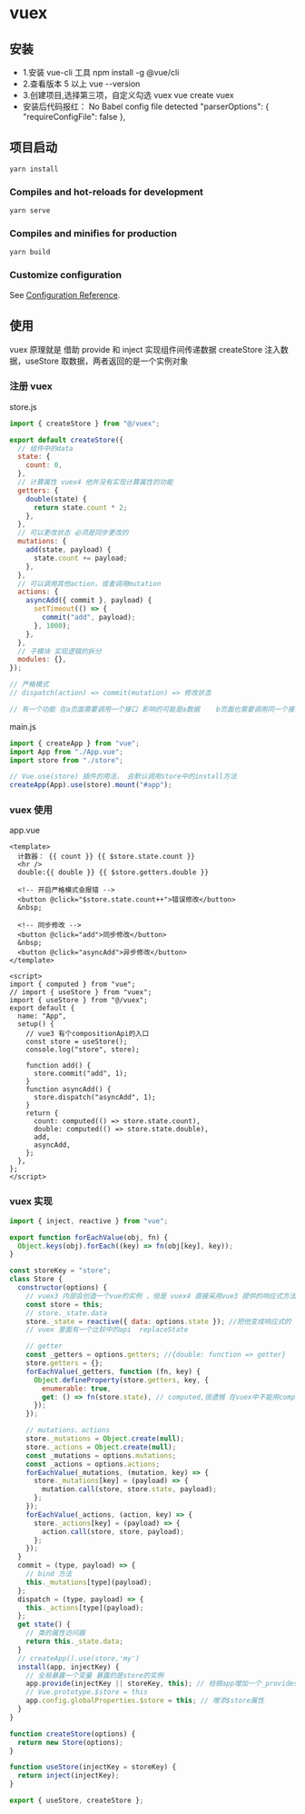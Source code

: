 # vuex

## 安装

- 1.安装 vue-cli 工具
  npm install -g @vue/cli
- 2.查看版本 5 以上
  vue --version
- 3.创建项目,选择第三项，自定义勾选 vuex
  vue create vuex
- 安装后代码报红： No Babel config file detected
  "parserOptions": {
  "requireConfigFile": false
  },

## 项目启动

```
yarn install
```

### Compiles and hot-reloads for development

```
yarn serve
```

### Compiles and minifies for production

```
yarn build
```

### Customize configuration

See [Configuration Reference](https://cli.vuejs.org/config/).

## 使用

vuex 原理就是 借助 provide 和 inject 实现组件间传递数据
createStore 注入数据，useStore 取数据，两者返回的是一个实例对象

### 注册 vuex

store.js

```js
import { createStore } from "@/vuex";

export default createStore({
  // 组件中的data
  state: {
    count: 0,
  },
  // 计算属性 vuex4 他并没有实现计算属性的功能
  getters: {
    double(state) {
      return state.count * 2;
    },
  },
  // 可以更改状态 必须是同步更改的
  mutations: {
    add(state, payload) {
      state.count += payload;
    },
  },
  // 可以调用其他action，或者调用mutation
  actions: {
    asyncAdd({ commit }, payload) {
      setTimeout(() => {
        commit("add", payload);
      }, 1000);
    },
  },
  // 子模块 实现逻辑的拆分
  modules: {},
});

// 严格模式
// dispatch(action) => commit(mutation) => 修改状态

// 有一个功能 在a页面需要调用一个接口 影响的可能是a数据    b页面也需要调用同一个接口 改的是b数据
```

main.js

```js
import { createApp } from "vue";
import App from "./App.vue";
import store from "./store";

// Vue.use(store) 插件的用法， 会默认调用store中的install方法
createApp(App).use(store).mount("#app");
```

### vuex 使用

app.vue

```vue
<template>
  计数器： {{ count }} {{ $store.state.count }}
  <hr />
  double:{{ double }} {{ $store.getters.double }}

  <!-- 开启严格模式会报错 -->
  <button @click="$store.state.count++">错误修改</button>
  &nbsp;

  <!-- 同步修改 -->
  <button @click="add">同步修改</button>
  &nbsp;
  <button @click="asyncAdd">异步修改</button>
</template>

<script>
import { computed } from "vue";
// import { useStore } from "vuex";
import { useStore } from "@/vuex";
export default {
  name: "App",
  setup() {
    // vue3 有个compositionApi的入口
    const store = useStore();
    console.log("store", store);

    function add() {
      store.commit("add", 1);
    }
    function asyncAdd() {
      store.dispatch("asyncAdd", 1);
    }
    return {
      count: computed(() => store.state.count),
      double: computed(() => store.state.double),
      add,
      asyncAdd,
    };
  },
};
</script>
```

### vuex 实现

```js
import { inject, reactive } from "vue";

export function forEachValue(obj, fn) {
  Object.keys(obj).forEach((key) => fn(obj[key], key));
}

const storeKey = "store";
class Store {
  constructor(options) {
    // vuex3 内部会创造一个vue的实例 ，但是 vuex4 直接采用vue3 提供的响应式方法
    const store = this;
    // store._state.data
    store._state = reactive({ data: options.state }); //把他变成响应式的
    // vuex 里面有一个比较中的api  replaceState

    // getter
    const _getters = options.getters; //{double: function => getter}
    store.getters = {};
    forEachValue(_getters, function (fn, key) {
      Object.defineProperty(store.getters, key, {
        enumerable: true,
        get: () => fn(store.state), // computed,很遗憾 在vuex中不能用computed实现  如果组件销毁了会移除计算属性 ， vue3.2 会改掉这个bug
      });
    });

    // mutations、actions
    store._mutations = Object.create(null);
    store._actions = Object.create(null);
    const _mutations = options.mutations;
    const _actions = options.actions;
    forEachValue(_mutations, (mutation, key) => {
      store._mutations[key] = (payload) => {
        mutation.call(store, store.state, payload);
      };
    });
    forEachValue(_actions, (action, key) => {
      store._actions[key] = (payload) => {
        action.call(store, store, payload);
      };
    });
  }
  commit = (type, payload) => {
    // bind 方法
    this._mutations[type](payload);
  };
  dispatch = (type, payload) => {
    this._actions[type](payload);
  };
  get state() {
    // 类的属性访问器
    return this._state.data;
  }
  // createApp().use(store,'my')
  install(app, injectKey) {
    // 全局暴露一个变量 暴露的是store的实例
    app.provide(injectKey || storeKey, this); // 给根app增加一个_provides ,子组件会去向上查找
    // Vue.prototype.$store = this
    app.config.globalProperties.$store = this; // 增添$store属性
  }
}

function createStore(options) {
  return new Store(options);
}

function useStore(injectKey = storeKey) {
  return inject(injectKey);
}

export { useStore, createStore };
```
